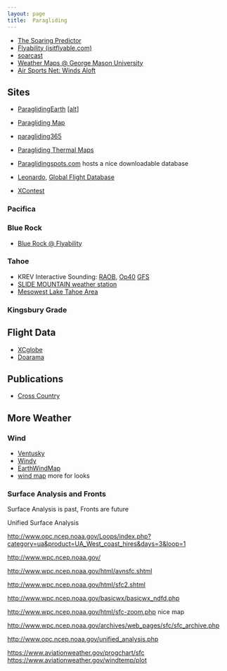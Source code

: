 ```yaml
---
layout: page
title:  Paragliding
---
```


* [The Soaring Predictor](http://www.soaringpredictor.info/)
* [Flyability (isitflyable.com)](http://www.isitflyable.com/)
* [soarcast](http://www.soarcast.com/)
* [Weather Maps @ George Mason University](http://wxmaps.org/)
* [Air Sports Net: Winds Aloft](http://www.usairnet.com/cgi-bin/Winds/Aloft.cgi)

## Sites

* [ParaglidingEarth](http://www.paraglidingearth.com/) [[alt](http://paragliding.earth/)]
* [Paragliding Map](https://www.paraglidingmap.com/)
* [paragliding365](http://www.paragliding365.com/)
* [Paragliding Thermal Maps](https://thermal.kk7.ch/)
* [Paraglidingspots.com](http://paraglidingspots.com/english/default.aspx) hosts a nice downloadable database

* [Leonardo](http://www.paraglidingforum.com/leonardo/tracks/world/alltimes/), [Global Flight Database](http://www.paraglidingforum.com/leonardo/page/sites)
* [XContest](https://www.xcontest.org/world/en/)

### Pacifica

### Blue Rock

* [Blue Rock @ Flyability](http://www.isitflyable.com/site/United%20States/California/Blue%20Rock%20(Vallejo))

### Tahoe




* KREV Interactive Sounding: [RAOB](https://rucsoundings.noaa.gov/gwt/?start=latest&airport=rev&data_source=RAOB&n_hrs=24), [Op40](https://rucsoundings.noaa.gov/gwt/?start=latest&airport=rev&data_source=Op40&n_hrs=18,3) [GFS](https://rucsoundings.noaa.gov/gwt/?start=latest&airport=rev&data_source=GFS&n_hrs=120,12)
* [SLIDE MOUNTAIN weather station](https://www.wrh.noaa.gov/mesowest/timeseries.php?sid=SLIDE&wfo=rev)
* [Mesowest Lake Tahoe Area](https://www.wrh.noaa.gov/mesowest/mwmap.php?map=renos)
 

### Kingsbury Grade

[](http://www.paraglidingearth.com/?site=7004)


## Flight Data

* [XCglobe](http://xcglobe.com/)
* [Doarama](https://doarama.com/)

## Publications

* [Cross Country](http://xcmag.com/)

## More Weather

### Wind

* [Ventusky](https://www.ventusky.com/)
* [Windy](https://www.windy.com/)
* [EarthWindMap](https://earth.nullschool.net/)
* [wind map](http://hint.fm/wind/) more for looks

### Surface Analysis and Fronts

Surface Analysis is past, Fronts are future

Unified Surface Analysis

http://www.opc.ncep.noaa.gov/Loops/index.php?category=ua&product=UA_West_coast_hires&days=3&loop=1


http://www.wpc.ncep.noaa.gov/

http://www.wpc.ncep.noaa.gov/html/avnsfc.shtml

http://www.wpc.ncep.noaa.gov/html/sfc2.shtml

http://www.wpc.ncep.noaa.gov/basicwx/basicwx_ndfd.php

http://www.wpc.ncep.noaa.gov/html/sfc-zoom.php nice map

http://www.wpc.ncep.noaa.gov/archives/web_pages/sfc/sfc_archive.php

http://www.opc.ncep.noaa.gov/unified_analysis.php


https://www.aviationweather.gov/progchart/sfc
https://www.aviationweather.gov/windtemp/plot





